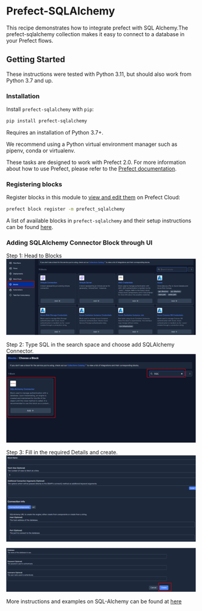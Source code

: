 # Prefect-SQLAlchemy

This recipe demonstrates how to integrate prefect with SQL Alchemy.The prefect-sqlalchemy collection makes it easy to connect to a database in your Prefect flows.

## Getting Started

These instructions were tested with Python 3.11, but should also work from Python 3.7 and up.

### Installation

Install `prefect-sqlalchemy` with `pip`:

```bash
pip install prefect-sqlalchemy
```

Requires an installation of Python 3.7+.

We recommend using a Python virtual environment manager such as pipenv, conda or virtualenv.

These tasks are designed to work with Prefect 2.0. For more information about how to use Prefect, please refer to the [Prefect documentation](https://orion-docs.prefect.io/).

### Registering blocks
Register blocks in this module to  [view and edit them](https://orion-docs.prefect.io/ui/blocks/) on Prefect Cloud:   
```bash
prefect block register -m prefect_sqlalchemy
```

A list of available blocks in `prefect-sqlalchemy` and their setup instructions can be found [here](https://PrefectHQ.github.io/prefect-sqlalchemy/blocks_catalog).

### Adding SQLAlchemy Connector Block through UI

Step 1: Head to Blocks
![](Images/Screenshot_41.png)

Step 2: Type SQL in the search space and choose add SQLAlchemy Connector.
![](Images/Screenshot_42.png)

Step 3: Fill in the required Details and create.
![](Images/Screenshot_43.png)

![](Images/Screenshot_44.png)

More instructions and examples on SQL-Alchemy can be found at [here](https://prefecthq.github.io/prefect-sqlalchemy/)